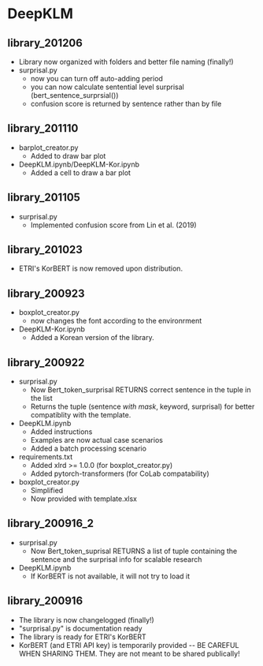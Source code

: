 # DeepKLM

## library_201206

- Library now organized with folders and better file naming (finally!)
- surprisal.py
    - now you can turn off auto-adding period
    - you can now calculate sentential level surprisal (bert_sentence_surprsial())
    - confusion score is returned by sentence rather than by file

## library_201110

- barplot_creator.py
    - Added to draw bar plot
- DeepKLM.ipynb/DeepKLM-Kor.ipynb
    - Added a cell to draw a bar plot

## library_201105

- surprisal.py
    - Implemented confusion score from Lin et al. (2019)

## library_201023

- ETRI's KorBERT is now removed upon distribution.

## library_200923

- boxplot_creator.py
    - now changes the font according to the environrment
- DeepKLM-Kor.ipynb
    - Added a Korean version of the library.

## library_200922

- surprisal.py
    - Now Bert_token_surprisal RETURNS correct sentence in the tuple in the list
    - Returns the tuple (sentence _with mask_, keyword, surprisal) for better compatiblity with the template.
- DeepKLM.ipynb
    - Added instructions
    - Examples are now actual case scenarios
    - Added a batch processing scenario
- requirements.txt
    - Added xlrd >= 1.0.0 (for boxplot_creator.py)
    - Added pytorch-transformers (for CoLab compatability)
- boxplot_creator.py
    - Simplified
    - Now provided with template.xlsx

## library_200916_2

- surprisal.py 
    - Now Bert_token_suprisal RETURNS a list of tuple containing the sentence and the surprisal info for scalable research
- DeepKLM.ipynb
    - If KorBERT is not available, it will not try to load it

## library_200916

- The library is now changelogged (finally!)
- "surprisal.py" is documentation ready
- The library is ready for ETRI's KorBERT
- KorBERT (and ETRI API key) is temporarily provided -- BE CAREFUL WHEN SHARING THEM. They are not meant to be shared publically!